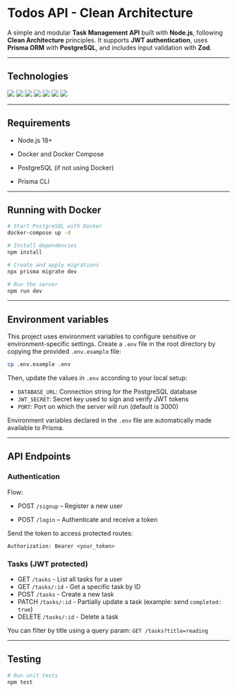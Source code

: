 # Todos API - Clean Architecture

A simple and modular **Task Management API** built with **Node.js**, following **Clean Architecture** principles. It supports **JWT authentication**, uses **Prisma ORM** with **PostgreSQL**, and includes input validation with **Zod**.

---

## Technologies

<p align="left">
    <img src="https://img.shields.io/badge/JavaScript-F7DF1E?logo=javascript&logoColor=000">
    <img src="https://img.shields.io/badge/Node.js-6DA55F?logo=node.js&logoColor=white">
    <img src="https://img.shields.io/badge/Express.js-%23404d59.svg?logo=express&logoColor=%2361DAFB">
    <img src="https://img.shields.io/badge/Jest-C21325?logo=jest&logoColor=fff">
    <img src="https://img.shields.io/badge/Prisma-2D3748?logo=prisma&logoColor=white">
    <img src="https://img.shields.io/badge/Postgres-%23316192.svg?logo=postgresql&logoColor=white">
    <img src="https://img.shields.io/badge/Docker-2496ED?logo=docker&logoColor=fff">
</p>

---

## Requirements

- Node.js 18+

- Docker and Docker Compose

- PostgreSQL (if not using Docker)

- Prisma CLI

---

## Running with Docker

```bash
# Start PostgreSQL with Docker
docker-compose up -d

# Install dependencies
npm install

# Create and apply migrations
npx prisma migrate dev

# Run the server
npm run dev
```

---

## Environment variables

This project uses environment variables to configure sensitive or environment-specific settings.
Create a `.env` file in the root directory by copying the provided `.env.example` file:

```bash
cp .env.example .env
```

Then, update the values in `.env` according to your local setup:
- `DATABASE_URL`: Connection string for the PostgreSQL database
- `JWT_SECRET`: Secret key used to sign and verify JWT tokens
- `PORT`: Port on which the server will run (default is 3000)

Environment variables declared in the `.env` file are automatically made available to Prisma.

---

## API Endpoints

### Authentication

Flow:

- POST `/signup` – Register a new user

- POST `/login` – Authenticate and receive a token

Send the token to access protected routes:

`Authorization: Bearer <your_token>`

### Tasks (JWT protected)

- GET `/tasks` - List all tasks for a user
- GET `/tasks/:id` - Get a specific task by ID
- POST `/tasks` - Create a new task
- PATCH `/tasks/:id` - Partially update a task (example: send `completed: true`)
- DELETE `/tasks/:id` - Delete a task

You can filter by title using a query param:
`GET /tasks?title=reading`

---

## Testing

```bash
# Run unit tests
npm test
```